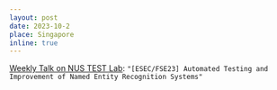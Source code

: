 ```yaml
---
layout: post
date: 2023-10-2
place: Singapore
inline: true
---
```

[Weekly Talk on NUS TEST Lab](https://nus-test.github.io/event/231002/): `"[ESEC/FSE23] Automated Testing and Improvement of Named Entity Recognition Systems"`
